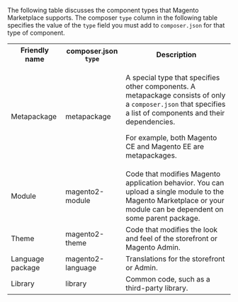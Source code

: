 <div markdown="1">

The following table discusses the component types that Magento Marketplace supports. The composer `type` column in the following table specifies the value of the `type` field you must add to `composer.json` for that type of component.

<table>
<tbody>
<tr>
<th>Friendly name</th>
<th>composer.json <code>type</code></th>
<th>Description</th>
</tr>
<tr>
<td>Metapackage</td>
<td>metapackage</td>
<td><p>A special type that specifies other components. A metapackage consists of only a <code>composer.json</code> that specifies a list of components and their dependencies. </p>
<p>For example, both Magento CE and Magento EE are metapackages.</p></td>
</tr>
<tr>
<td>Module</td>
<td>magento2-module</td>
<td>Code that modifies Magento application behavior. You can upload a single module to the Magento Marketplace or your module can be dependent on some parent package.</td>
</tr>
<tr>
<td>Theme</td>
<td>magento2-theme</td>
<td>Code that modifies the look and feel of the storefront or Magento Admin.</td>
</tr>
<tr>
<td>Language package</td>
<td>magento2-language</td>
<td>Translations for the storefront or Admin.</td>
</tr>
<tr>
	<td>Library</td>
	<td>library</td>
	<td>Common code, such as a third-party library.</td>
</tr>
</tbody>
</table>
